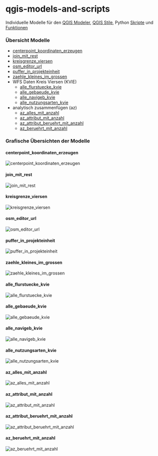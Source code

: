 # qgis-models-and-scripts
Individuelle Modelle für den [QGIS Modeler](https://docs.qgis.org/latest/de/docs/user_manual/processing/modeler.html), [QGIS Stile](https://docs.qgis.org/latest/de/docs/user_manual/appendices/qgis_file_formats.html?highlight=qml#qml-the-qgis-style-file-format), Python [Skripte](https://docs.qgis.org/latest/de/docs/user_manual/processing/scripts.html) und [Funktionen](https://docs.qgis.org/latest/de/docs/user_manual/working_with_vector/expression.html#function-editor)

### Übersicht Modelle

- [centerpoint_koordinaten_erzeugen](#centerpoint_koordinaten_erzeugen)
- [join_mit_rest](#join_mit_rest)
- [kreisgrenze_viersen](#kreisgrenze_viersen)
- [osm_editor_url](#osm_editor_url)
- [puffer_in_projekteinheit](#puffer_in_projekteinheit)
- [zaehle_kleines_im_grossen](#zaehle_kleines_im_grossen)
- WFS Daten Kreis Viersen (KVIE)
  - [alle_flurstuecke_kvie](#alle_flurstuecke_kvie)
  - [alle_gebaeude_kvie](#alle_gebaeude_kvie)
  - [alle_navigeb_kvie](#alle_navigeb_kvie)
  - [alle_nutzungsarten_kvie](#alle_nutzungsarten_kvie)
- analytisch zusammenfügen (az)
  - [az_alles_mit_anzahl](#az_alles_mit_anzahl)
  - [az_attribut_mit_anzahl](#az_attribut_mit_anzahl)
  - [az_attribut_beruehrt_mit_anzahl](#az_attribut_beruehrt_mit_anzahl)
  - [az_beruehrt_mit_anzahl](#az_beruehrt_mit_anzahl)

### Grafische Übersichten der Modelle

#### centerpoint_koordinaten_erzeugen

![centerpoint_koordinaten_erzeugen](models/centerpoint_koordinaten_erzeugen.png "centerpoint_koordinaten_erzeugen")

#### join_mit_rest

![join_mit_rest](models/join_mit_rest.png "join_mit_rest")

#### kreisgrenze_viersen

![kreisgrenze_viersen](models/kreisgrenze_viersen.png "kreisgrenze_viersen")

#### osm_editor_url

![osm_editor_url](models/osm_editor_url.png "osm_editor_url")

#### puffer_in_projekteinheit

![puffer_in_projekteinheit](models/puffer_in_projekteinheit.png "puffer_in_projekteinheit")

#### zaehle_kleines_im_grossen

![zaehle_kleines_im_grossen](models/zaehle_kleines_im_grossen.png "zaehle_kleines_im_grossen")

#### alle_flurstuecke_kvie

![alle_flurstuecke_kvie](models/wfs_daten_kvie/alle_flurstuecke_kvie.png "alle_flurstuecke_kvie")

#### alle_gebaeude_kvie

![alle_gebaeude_kvie](models/wfs_daten_kvie/alle_gebaeude_kvie.png "alle_gebaeude_kvie")

#### alle_navigeb_kvie

![alle_navigeb_kvie](models/wfs_daten_kvie/alle_navigeb_kvie.png "alle_navigeb_kvie")

#### alle_nutzungsarten_kvie

![alle_nutzungsarten_kvie](models/wfs_daten_kvie/alle_nutzungsarten_kvie.png "alle_nutzungsarten_kvie")

#### az_alles_mit_anzahl

![az_alles_mit_anzahl](models/analytisch_zusammenfuegen/az_alles_mit_anzahl.png "az_alles_mit_anzahl")

#### az_attribut_mit_anzahl

![az_attribut_mit_anzahl](models/analytisch_zusammenfuegen/az_attribut_mit_anzahl.png "az_attribut_mit_anzahl")

#### az_attribut_beruehrt_mit_anzahl

![az_attribut_beruehrt_mit_anzahl](models/analytisch_zusammenfuegen/az_attribut_beruehrt_mit_anzahl.png "az_attribut_beruehrt_mit_anzahl")

#### az_beruehrt_mit_anzahl

![az_beruehrt_mit_anzahl](models/analytisch_zusammenfuegen/az_beruehrt_mit_anzahl.png "az_beruehrt_mit_anzahl")
